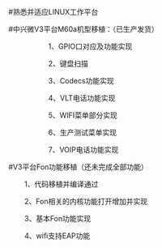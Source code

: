 #熟悉并适应LINUX工作平台

#中兴微V3平台M60a机型移植：（已生产发货）

                     1、GPIO口对应及功能实现

                     2、键盘扫描

                     3、Codecs功能实现

                     4、VLT电话功能实现

                     5、WIFI菜单部分实现

                     6、生产测试菜单实现

                     7、VOIP电话功能实现

#V3平台Fon功能移植（还未完成全部功能）

         1、代码移植并编译通过

         2、Fon相关的内核功能打开增加并实现

         3、基本Fon功能实现

         4、wifi支持EAP功能